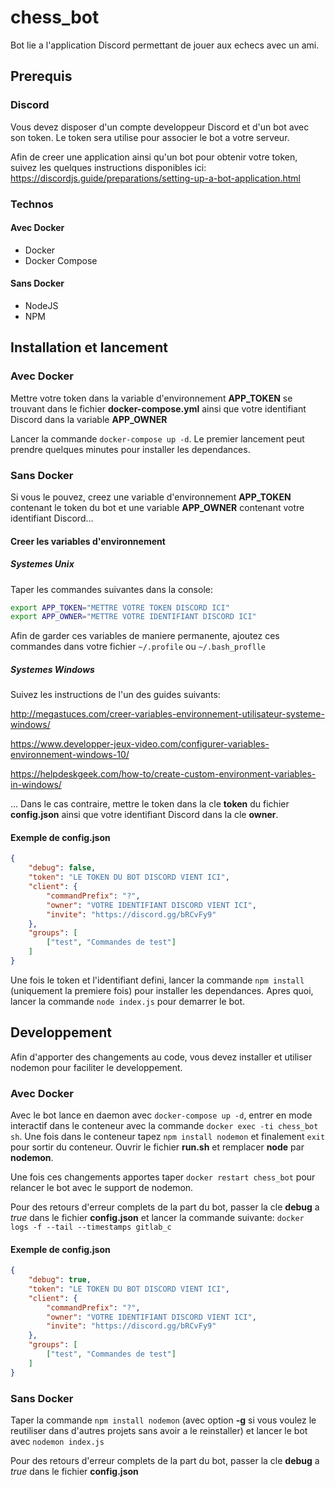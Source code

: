 # chess_bot
Bot lie a l'application Discord permettant de jouer aux echecs avec un ami.

## Prerequis

### Discord
Vous devez disposer d'un compte developpeur Discord et d'un bot avec son token. Le token sera utilise pour associer le bot a votre serveur.

Afin de creer une application ainsi qu'un bot pour obtenir votre token, suivez les quelques instructions disponibles ici: 
https://discordjs.guide/preparations/setting-up-a-bot-application.html

### Technos

#### Avec Docker
  - Docker
  - Docker Compose

#### Sans Docker
  - NodeJS
  - NPM
## Installation et lancement

### Avec Docker
Mettre votre token dans la variable d'environnement **APP_TOKEN** se trouvant dans le fichier **docker-compose.yml** ainsi que votre identifiant Discord dans la variable **APP_OWNER**

Lancer la commande `docker-compose up -d`. Le premier lancement peut prendre quelques minutes pour installer les dependances.

### Sans Docker
Si vous le pouvez, creez une variable d'environnement **APP_TOKEN** contenant le token du bot et une variable **APP_OWNER** contenant votre identifiant Discord...

#### Creer les variables d'environnement

##### Systemes Unix
Taper les commandes suivantes dans la console:

```sh
export APP_TOKEN="METTRE VOTRE TOKEN DISCORD ICI"
export APP_OWNER="METTRE VOTRE IDENTIFIANT DISCORD ICI"
```

Afin de garder ces variables de maniere permanente, ajoutez ces commandes dans votre fichier `~/.profile` ou `~/.bash_proflle`

##### Systemes Windows
Suivez les instructions de l'un des guides suivants:

http://megastuces.com/creer-variables-environnement-utilisateur-systeme-windows/

https://www.developper-jeux-video.com/configurer-variables-environnement-windows-10/

https://helpdeskgeek.com/how-to/create-custom-environment-variables-in-windows/

... Dans le cas contraire, mettre le token dans la cle **token** du fichier **config.json** ainsi que votre identifiant Discord dans la cle **owner**.

#### Exemple de config.json
```json
{
    "debug": false,
    "token": "LE TOKEN DU BOT DISCORD VIENT ICI",
    "client": {
        "commandPrefix": "?",
        "owner": "VOTRE IDENTIFIANT DISCORD VIENT ICI",
        "invite": "https://discord.gg/bRCvFy9"
    },
    "groups": [
        ["test", "Commandes de test"]
    ]
}
```

Une fois le token et l'identifiant defini, lancer la commande `npm install` (uniquement la premiere fois) pour installer les dependances. Apres quoi, lancer la commande `node index.js` pour demarrer le bot.

## Developpement

Afin d'apporter des changements au code, vous devez installer et utiliser nodemon pour faciliter le developpement.

### Avec Docker

Avec le bot lance en daemon avec `docker-compose up -d`, entrer en mode interactif dans le conteneur avec la commande `docker exec -ti chess_bot sh`. Une fois dans le conteneur tapez `npm install nodemon` et finalement `exit` pour sortir du conteneur. Ouvrir le fichier **run.sh** et remplacer **node** par **nodemon**.

Une fois ces changements apportes taper `docker restart chess_bot` pour relancer le bot avec le support de nodemon.

Pour des retours d'erreur complets de la part du bot, passer la cle **debug** a *true* dans le fichier **config.json** et lancer la commande suivante: `docker logs -f --tail --timestamps gitlab_c`

#### Exemple de config.json
```json
{
    "debug": true,
    "token": "LE TOKEN DU BOT DISCORD VIENT ICI",
    "client": {
        "commandPrefix": "?",
        "owner": "VOTRE IDENTIFIANT DISCORD VIENT ICI",
        "invite": "https://discord.gg/bRCvFy9"
    },
    "groups": [
        ["test", "Commandes de test"]
    ]
}
```

### Sans Docker

Taper la commande `npm install nodemon` (avec option **-g** si vous voulez le reutiliser dans d'autres projets sans avoir a le reinstaller) et lancer le bot avec `nodemon index.js`

Pour des retours d'erreur complets de la part du bot, passer la cle **debug** a *true* dans le fichier **config.json**
